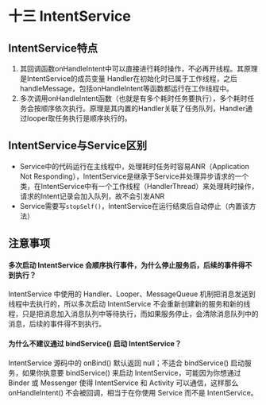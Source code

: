 # 十三 IntentService

## IntentService特点

1. 其回调函数onHandleIntent中可以直接进行耗时操作，不必再开线程。其原理是IntentService的成员变量 Handler在初始化时已属于工作线程，之后handleMessage，包括onHandleIntent等函数都运行在工作线程中。
2. 多次调用onHandleIntent函数（也就是有多个耗时任务要执行），多个耗时任务会按顺序依次执行。原理是其内置的Handler关联了任务队列，Handler通过looper取任务执行是顺序执行的。 

## IntentService与Service区别

- Service中的代码运行在主线程中，处理耗时任务时容易ANR（Application Not Responding），IntentService是继承于Service并处理异步请求的一个类，在IntentService中有一个工作线程（HandlerThread）来处理耗时操作，请求的Intent记录会加入队列，故不会引发ANR
- Service需要写`stopSelf()`，IntentService在运行结束后自动停止（内置该方法）

## 注意事项

#### 多次启动 IntentService 会顺序执行事件，为什么停止服务后，后续的事件得不到执行？

IntentService 中使用的 Handler、Looper、MessageQueue 机制把消息发送到线程中去执行的，所以多次启动 IntentService 不会重新创建新的服务和新的线程，只是把消息加入消息队列中等待执行，而如果服务停止，会清除消息队列中的消息，后续的事件得不到执行。

#### 为什么不建议通过 bindService() 启动 IntentService？

IntentService 源码中的 onBind() 默认返回 null；不适合 bindService() 启动服务，如果你执意要 bindService() 来启动 IntentService，可能因为你想通过 Binder 或 Messenger 使得 IntentService 和 Activity 可以通信，这样那么 onHandleIntent() 不会被回调，相当于在你使用 Service 而不是 IntentService。
